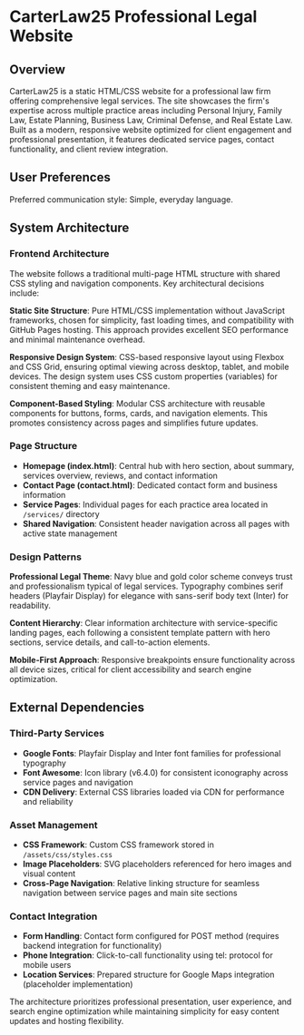 # CarterLaw25 Professional Legal Website

## Overview

CarterLaw25 is a static HTML/CSS website for a professional law firm offering comprehensive legal services. The site showcases the firm's expertise across multiple practice areas including Personal Injury, Family Law, Estate Planning, Business Law, Criminal Defense, and Real Estate Law. Built as a modern, responsive website optimized for client engagement and professional presentation, it features dedicated service pages, contact functionality, and client review integration.

## User Preferences

Preferred communication style: Simple, everyday language.

## System Architecture

### Frontend Architecture
The website follows a traditional multi-page HTML structure with shared CSS styling and navigation components. Key architectural decisions include:

**Static Site Structure**: Pure HTML/CSS implementation without JavaScript frameworks, chosen for simplicity, fast loading times, and compatibility with GitHub Pages hosting. This approach provides excellent SEO performance and minimal maintenance overhead.

**Responsive Design System**: CSS-based responsive layout using Flexbox and CSS Grid, ensuring optimal viewing across desktop, tablet, and mobile devices. The design system uses CSS custom properties (variables) for consistent theming and easy maintenance.

**Component-Based Styling**: Modular CSS architecture with reusable components for buttons, forms, cards, and navigation elements. This promotes consistency across pages and simplifies future updates.

### Page Structure
- **Homepage (index.html)**: Central hub with hero section, about summary, services overview, reviews, and contact information
- **Contact Page (contact.html)**: Dedicated contact form and business information
- **Service Pages**: Individual pages for each practice area located in `/services/` directory
- **Shared Navigation**: Consistent header navigation across all pages with active state management

### Design Patterns
**Professional Legal Theme**: Navy blue and gold color scheme conveys trust and professionalism typical of legal services. Typography combines serif headers (Playfair Display) for elegance with sans-serif body text (Inter) for readability.

**Content Hierarchy**: Clear information architecture with service-specific landing pages, each following a consistent template pattern with hero sections, service details, and call-to-action elements.

**Mobile-First Approach**: Responsive breakpoints ensure functionality across all device sizes, critical for client accessibility and search engine optimization.

## External Dependencies

### Third-Party Services
- **Google Fonts**: Playfair Display and Inter font families for professional typography
- **Font Awesome**: Icon library (v6.4.0) for consistent iconography across service pages and navigation
- **CDN Delivery**: External CSS libraries loaded via CDN for performance and reliability

### Asset Management
- **CSS Framework**: Custom CSS framework stored in `/assets/css/styles.css`
- **Image Placeholders**: SVG placeholders referenced for hero images and visual content
- **Cross-Page Navigation**: Relative linking structure for seamless navigation between service pages and main site sections

### Contact Integration
- **Form Handling**: Contact form configured for POST method (requires backend integration for functionality)
- **Phone Integration**: Click-to-call functionality using tel: protocol for mobile users
- **Location Services**: Prepared structure for Google Maps integration (placeholder implementation)

The architecture prioritizes professional presentation, user experience, and search engine optimization while maintaining simplicity for easy content updates and hosting flexibility.